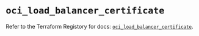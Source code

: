 # `oci_load_balancer_certificate`

Refer to the Terraform Registory for docs: [`oci_load_balancer_certificate`](https://registry.terraform.io/providers/oracle/oci/6.18.0/docs/resources/load_balancer_certificate).
